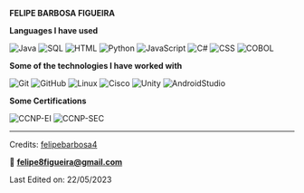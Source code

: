 **FELIPE BARBOSA FIGUEIRA**



**Languages I have used**

![Java](https://img.shields.io/badge/-Java-000000?style=flat&logo=Java)
![SQL](https://img.shields.io/badge/-SQL-000000?style=flat&logo=MySQL)
![HTML](https://img.shields.io/badge/-HTML-000000?style=flat&logo=HTML)
![Python](https://img.shields.io/badge/-python-000000?style=flat&logo=python)
![JavaScript](https://img.shields.io/badge/-javascript-000000?style=flat&logo=javascript)
![C#](https://img.shields.io/badge/-Csharp-000000?style=flat&logo=Csharp)
![CSS](https://img.shields.io/badge/-CSS-000000?style=flat&logo=CSS)
![COBOL](https://img.shields.io/badge/-COBOL-000000?style=flat&logo=COBOL)

**Some of the technologies I have worked with**

![Git](https://img.shields.io/badge/-Git-000000?style=flat&logo=git&logoColor=F05032)
![GitHub](https://img.shields.io/badge/-GitHub-000000?style=flat&logo=github&logoColor=FFFFFF)
![Linux](https://img.shields.io/badge/-Linux-000000?style=flat&logo=linux&logoColor=FCC624)
![Cisco](https://img.shields.io/badge/-TCP/IP-000000?style=flat&logo=cisco&logoColor=white)
![Unity](https://img.shields.io/badge/unity-%23000000.svg?style=flat&logo=unity&logoColor=white)
![AndroidStudio](https://img.shields.io/badge/Android%20Studio-3DDC84.svg?style=flat&logo=android-studio&logoColor=black)

**Some Certifications**

![CCNP-EI](https://img.shields.io/badge/-CCNP_EI-000000?style=flat&logo=cisco&logoColor=white)
![CCNP-SEC](https://img.shields.io/badge/-CCNP_SEC-000000?style=flat&logo=cisco&logoColor=white)


-------
Credits: [felipebarbosa4](https://github.com/felipebarbosa4)

📧 **felipe8figueira@gmail.com**

Last Edited on: 22/05/2023
